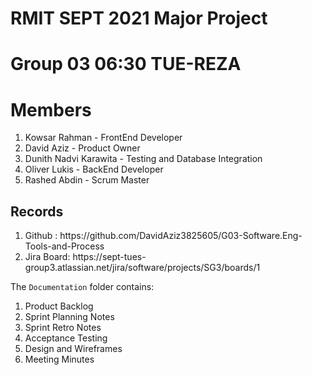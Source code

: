 # RMIT SEPT 2021 Major Project
# Group 03 06:30 TUE-REZA
# Members

<ol>
<li>Kowsar Rahman - FrontEnd Developer</li>
<li>David Aziz - Product Owner</li>
<li>Dunith Nadvi Karawita - Testing and Database Integration</li>
<li>Oliver Lukis - BackEnd Developer</li>
<li>Rashed Abdin - Scrum Master</li>
</ol>

## Records

<ol>
  <li>Github : https://github.com/DavidAziz3825605/G03-Software.Eng-Tools-and-Process </li>
  <li>Jira Board: https://sept-tues-group3.atlassian.net/jira/software/projects/SG3/boards/1 </li>
</ol>

The ```Documentation``` folder contains:

<ol>
<li>Product Backlog</li>
<li>Sprint Planning Notes</li>
<li>Sprint Retro Notes</li>
<li>Acceptance Testing</li>
<li>Design and Wireframes</li>
<li>Meeting Minutes</li>
</ol>

